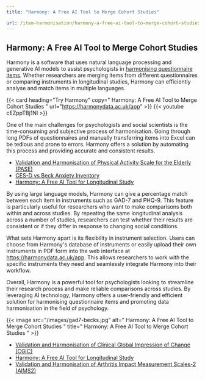 ```yaml
---
title: "Harmony: A Free AI Tool to Merge Cohort Studies"

url: /item-harmonisation/harmony-a-free-ai-tool-to-merge-cohort-studies
---
```


## Harmony: A Free AI Tool to Merge Cohort Studies

Harmony is a software that uses natural language processing and generative AI models to assist psychologists in [harmonising questionnaire items](/item-harmonisation/). Whether researchers are merging items from different questionnaires or comparing instruments in longitudinal studies, Harmony can efficiently analyse and match items in multiple languages.

{{< card heading="Try Harmony" copy=" Harmony: A Free AI Tool to Merge Cohort Studies " url="https://harmonydata.ac.uk/app" >}}
{{< youtube cEZppTBj1NI >}}

One of the main challenges for psychologists and social scientists is the time-consuming and subjective process of harmonisation. Going through long PDFs of questionnaires and manually transferring items into Excel can be tedious and prone to errors. Harmony offers a solution by automating this process and providing accurate and consistent results.

* [Validation and Harmonisation of Physical Activity Scale for the Elderly (PASE)](/harmonisation-validation/physical-activity-scale-for-the-elderly-pase)
* [CES-D vs Beck Anxiety Inventory](/compare-harmonise-instruments/ces-d-vs-beck-anxiety-inventory/)
* [Harmony: A Free AI Tool for Longitudinal Study](/item-harmonisation/harmony-a-free-ai-tool-for-longitudinal-study)

By using large language models, Harmony can give a percentage match between each item in instruments such as GAD-7 and PHQ-9. This feature is particularly useful for researchers who want to make comparisons both within and across studies. By repeating the same longitudinal analysis across a number of studies, researchers can test whether their results are consistent or if they differ in response to changing social conditions.

What sets Harmony apart is its flexibility in instrument selection. Users can choose from Harmony's database of instruments or easily upload their own instruments in PDF form into the web interface at https://harmonydata.ac.uk/app. This allows researchers to work with the specific instruments they need and seamlessly integrate Harmony into their workflow.

Overall, Harmony is a powerful tool for psychologists looking to streamline their research process and make reliable comparisons across studies. By leveraging AI technology, Harmony offers a user-friendly and efficient solution for harmonising questionnaire items and promoting data harmonisation in the field of psychology. 


{{< image src="/images/gad7-becks.jpg" alt=" Harmony: A Free AI Tool to Merge Cohort Studies " title=" Harmony: A Free AI Tool to Merge Cohort Studies " >}}









* [Validation and Harmonisation of Clinical Global Impression of Change (CGIC)](/harmonisation-validation/clinical-global-impression-of-change-cgic)
* [Harmony: A Free AI Tool for Longitudinal Study](/item-harmonisation/harmony-a-free-ai-tool-for-longitudinal-study)
* [Validation and Harmonisation of Arthritis Impact Measurement Scales-2 (AIMS2)](/harmonisation-validation/arthritis-impact-measurement-scales-2-aims2)
